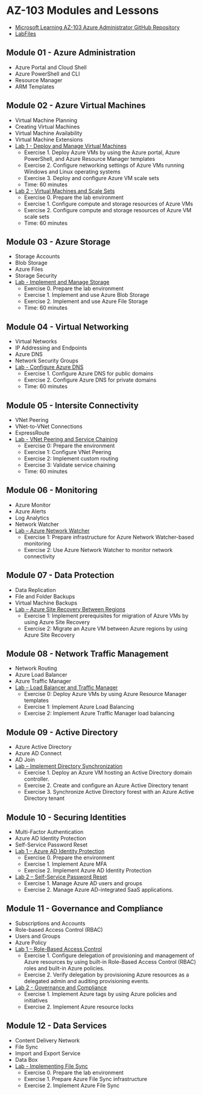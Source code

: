 # AZ-103 Modules and Lessons

* [Microsoft Learning AZ-103 Azure Administrator GitHub Repository](https://github.com/MicrosoftLearning/AZ-103-MicrosoftAzureAdministrator)
* [LabFiles](https://github.com/MicrosoftLearning/AZ-103-MicrosoftAzureAdministrator/tree/master/Allfiles/Labfiles)

## Module 01 - Azure Administration

* Azure Portal and Cloud Shell
* Azure PowerShell and CLI
* Resource Manager
* ARM Templates

## Module 02 - Azure Virtual Machines

* Virtual Machine Planning
* Creating Virtual Machines
* Virtual Machine Availability
* Virtual Machine Extensions
* [Lab 1 - Deploy and Manage Virtual Machines](https://github.com/MicrosoftLearning/AZ-103-MicrosoftAzureAdministrator/blob/master/Instructions/Labs/Deploy%20and%20Manage%20Virtual%20Machines%20(az-100-03).md)
  * Exercise 1. Deploy Azure VMs by using the Azure portal, Azure PowerShell, and Azure Resource Manager templates
  * Exercise 2. Configure networking settings of Azure VMs running Windows and Linux operating systems
  * Exercise 3. Deploy and configure Azure VM scale sets
  * Time: 60 minutes
* [Lab 2 - Virtual Machines and Scale Sets](https://github.com/MicrosoftLearning/AZ-103-MicrosoftAzureAdministrator/blob/master/Instructions/Labs/Virtual%20Machines%20and%20Scale%20Sets%20(az-100-03b).md)
  * Exercise 0. Prepare the lab environment
  * Exercise 1. Configure compute and storage resources of Azure VMs
  * Exercise 2. Configure compute and storage resources of Azure VM scale sets
  * Time: 60 minutes

## Module 03 - Azure Storage

* Storage Accounts
* Blob Storage
* Azure Files
* Storage Security
* [Lab - Implement and Manage Storage](https://github.com/MicrosoftLearning/AZ-103-MicrosoftAzureAdministrator/blob/master/Instructions/Labs/Implement%20and%20Manage%20Storage%20(az-100-02).md)
  * Exercise 0. Prepare the lab environment
  * Exercise 1. Implement and use Azure Blob Storage
  * Exercise 2. Implement and use Azure File Storage
  * Time: 60 minutes

## Module 04 - Virtual Networking

* Virtual Networks
* IP Addressing and Endpoints
* Azure DNS
* Network Security Groups
* [Lab - Configure Azure DNS](https://github.com/MicrosoftLearning/AZ-103-MicrosoftAzureAdministrator/blob/master/Instructions/Labs/Configure%20Azure%20DNS%20(az-100-04b).md)
  * Exercise 1. Configure Azure DNS for public domains
  * Exercise 2. Configure Azure DNS for private domains
  * Time: 60 minutes

## Module 05 - Intersite Connectivity

* VNet Peering
* VNet-to-VNet Connections
* ExpressRoute
* [Lab - VNet Peering and Service Chaining](https://github.com/MicrosoftLearning/AZ-103-MicrosoftAzureAdministrator/blob/master/Instructions/Labs/VNet%20Peering%20and%20Service%20Chaining%20(az-100-04).md)
  * Exercise 0: Prepare the environment
  * Exercise 1: Configure VNet Peering
  * Exercise 2: Implement custom routing
  * Exercise 3: Validate service chaining
  * Time: 60 minutes

## Module 06 - Monitoring

* Azure Monitor
* Azure Alerts
* Log Analytics
* Network Watcher
* [Lab – Azure Network Watcher](https://github.com/MicrosoftLearning/AZ-103-MicrosoftAzureAdministrator/blob/master/Instructions/Labs/Azure%20Network%20Watcher%20(az-101-03b).md)
  * Exercise 1: Prepare infrastructure for Azure Network Watcher-based monitoring
  * Exercise 2: Use Azure Network Watcher to monitor network connectivity

## Module 07 - Data Protection

* Data Replication
* File and Folder Backups
* Virtual Machine Backups
* [Lab – Azure Site Recovery Between Regions](https://github.com/MicrosoftLearning/AZ-103-MicrosoftAzureAdministrator/blob/master/Instructions/Labs/Implement%20ASR%20Between%20Regions%20(az-101-01).md)
  * Exercise 1: Implement prerequisites for migration of Azure VMs by using Azure Site Recovery
  * Exercise 2: Migrate an Azure VM between Azure regions by using Azure Site Recovery

## Module 08 - Network Traffic Management

* Network Routing
* Azure Load Balancer
* Azure Traffic Manager
* [Lab – Load Balancer and Traffic Manager](https://github.com/MicrosoftLearning/AZ-103-MicrosoftAzureAdministrator/blob/master/Instructions/Labs/Load%20Balancer%20and%20Traffic%20Manager%20(az-101-03).md)
  * Exercise 0: Deploy Azure VMs by using Azure Resource Manager templates
  * Exercise 1: Implement Azure Load Balancing
  * Exercise 2: Implement Azure Traffic Manager load balancing

## Module 09 - Active Directory

* Azure Active Directory
* Azure AD Connect
* AD Join
* [Lab – Implement Directory Synchronization](https://github.com/MicrosoftLearning/AZ-103-MicrosoftAzureAdministrator/blob/master/Instructions/Labs/Implement%20Directory%20Synchronization%20(az-100-05).md)
  * Exercise 1. Deploy an Azure VM hosting an Active Directory domain controller.
  * Exercise 2. Create and configure an Azure Active Directory tenant
  * Exercise 3. Synchronize Active Directory forest with an Azure Active Directory tenant

## Module 10 - Securing Identities

* Multi-Factor Authentication 
* Azure AD Identity Protection
* Self-Service Password Reset
* [Lab 1 – Azure AD Identity Protection](https://github.com/MicrosoftLearning/AZ-103-MicrosoftAzureAdministrator/blob/master/Instructions/Labs/Azure%20AD%20Identity%20Protection%20(az-101-04b).md)
  * Exercise 0. Prepare the environment
  * Exercise 1. Implement Azure MFA
  * Exercise 2. Implement Azure AD Identity Protection
* [Lab 2 – Self-Service Password Reset](https://github.com/MicrosoftLearning/AZ-103-MicrosoftAzureAdministrator/blob/master/Instructions/Labs/Self-Service%20Password%20Reset%20(az-100-05b).md)
  * Exercise 1. Manage Azure AD users and groups
  * Exercise 2. Manage Azure AD-integrated SaaS applications.

## Module 11 - Governance and Compliance

* Subscriptions and Accounts
* Role-based Access Control (RBAC)
* Users and Groups
* Azure Policy
* [Lab 1 – Role-Based Access Control](https://github.com/MicrosoftLearning/AZ-103-MicrosoftAzureAdministrator/blob/master/Instructions/Labs/Role-Based%20Access%20Control%20(az-100-01).md)
  * Exercise 1. Configure delegation of provisioning and management of Azure resources by using built-in Role-Based Access Control (RBAC) roles and built-in Azure policies.
  * Exercise 2. Verify delegation by provisioning Azure resources as a delegated admin and auditing provisioning events.
* [Lab 2 - Governance and Compliance](https://github.com/MicrosoftLearning/AZ-103-MicrosoftAzureAdministrator/blob/master/Instructions/Labs/Governance%20and%20Compliance%20(az-100-01b).md)
  * Exercise 1. Implement Azure tags by using Azure policies and initiatives
  * Exercise 2. Implement Azure resource locks

## Module 12 - Data Services

* Content Delivery Network
* File Sync
* Import and Export Service
* Data Box
* [Lab - Implementing File Sync](https://github.com/MicrosoftLearning/AZ-103-MicrosoftAzureAdministrator/blob/master/Instructions/Labs/Implementing%20File%20Sync%20(az-100-02b).md)
  * Exercise 0. Prepare the lab environment
  * Exercise 1. Prepare Azure File Sync infrastructure
  * Exercise 2. Implement Azure File Sync
